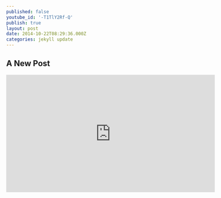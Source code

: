 ```yaml
---
published: false
youtube_id: '-T1TlY2Rf-Q'
publish: true
layout: post
date: 2014-10-22T08:29:36.000Z
categories: jekyll update
---
```

## A New Post

<iframe width="560" height="315" src="https://www.youtube.com/embed/-T1TlY2Rf-Q" frameborder="0" allowfullscreen></iframe>
